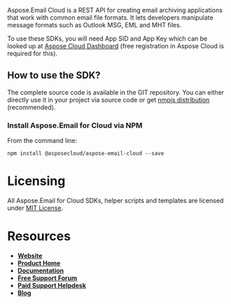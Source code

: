 ﻿Aspose.Email Cloud is a REST API for creating email archiving applications that work with common email file formats. It lets developers manipulate message formats such as Outlook MSG, EML and MHT files.

To use these SDKs, you will need App SID and App Key which can be looked up at [Aspose Cloud Dashboard](https://dashboard.aspose.cloud/#/apps) (free registration in Aspose Cloud is required for this).

## How to use the SDK?
The complete source code is available in the GIT repository. You can either directly use it in your project via source code or get [nmpjs distribution](https://www.npmjs.com/package/@asposecloud/aspose-email-cloud) (recommended).

### Install Aspose.Email for Cloud via NPM

From the command line:

	npm install @asposecloud/aspose-email-cloud --save

# Licensing
All Aspose.Email for Cloud SDKs, helper scripts and templates are licensed under [MIT License](LICENSE).

# Resources
+ [**Website**](https://www.aspose.cloud)
+ [**Product Home**](https://products.aspose.cloud/Email/cloud)
+ [**Documentation**](https://docs.aspose.cloud/display/Emailcloud/Home)
+ [**Free Support Forum**](https://forum.aspose.cloud/c/email)
+ [**Paid Support Helpdesk**](https://helpdesk.aspose.cloud/)
+ [**Blog**](https://blog.aspose.cloud/category/aspose-products/aspose-email-cloud/)
